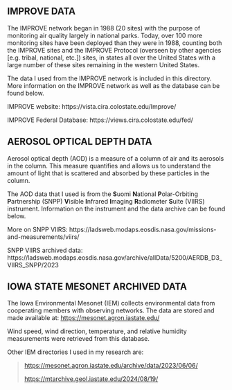 ## IMPROVE DATA
The IMPROVE network began in 1988 (20 sites) with the purpose of monitoring air quality largely in national parks. Today, over 100 more monitoring sites have been deployed than they were in 1988, 
counting both the IMPROVE sites and the IMPROVE Protocol (overseen by other agencies [e.g. tribal, national, etc.]) sites, in states all over the United States with a large number 
of these sites remaining in the western United States. </p>

The data I used from the IMPROVE network is included in this directory. More information on the IMPROVE network as well as the database can be found below.
 </p>
IMPROVE website: https://vista.cira.colostate.edu/Improve/
</p>
IMPROVE Federal Database: https://views.cira.colostate.edu/fed/


## AEROSOL OPTICAL DEPTH DATA
Aerosol optical depth (AOD) is a measure of a column of air and its aerosols in the column. This measure quantifies and allows us to understand the amount of light that is scattered and absorbed by these particles in the column.

The AOD data that I used is from the **S**uomi **N**ational **P**olar-Orbiting **P**artnership (SNPP) **V**isible **I**nfrared **I**maging **R**adiometer **S**uite (VIIRS) instrument. Information on the instrument and the data archive can be found below.
</p>
More on SNPP VIIRS: https://ladsweb.modaps.eosdis.nasa.gov/missions-and-measurements/viirs/ </p>
SNPP VIIRS archived data: https://ladsweb.modaps.eosdis.nasa.gov/archive/allData/5200/AERDB_D3_VIIRS_SNPP/2023


## IOWA STATE MESONET ARCHIVED DATA
The Iowa Environmental Mesonet (IEM) collects environmental data from cooperating members with observing networks. The data are stored and made available at: https://mesonet.agron.iastate.edu/ </p> 
Wind speed, wind direction, temperature, and relative humidity measurements were retrieved from this database. </p>

Other IEM directories I used in my research are: </p>
> https://mesonet.agron.iastate.edu/archive/data/2023/06/06/ </p>
https://mtarchive.geol.iastate.edu/2024/08/19/ </p>
